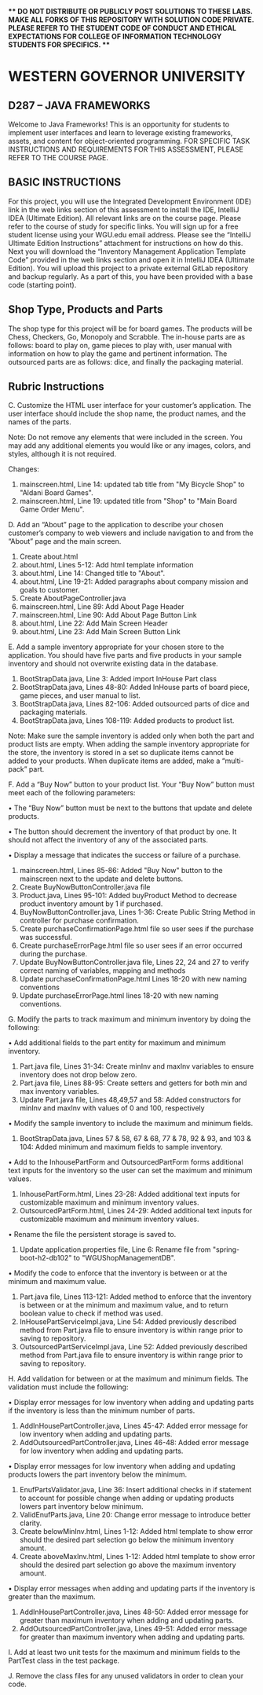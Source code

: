 <strong>** DO NOT DISTRIBUTE OR PUBLICLY POST SOLUTIONS TO THESE LABS. MAKE ALL FORKS OF THIS REPOSITORY WITH SOLUTION CODE PRIVATE. PLEASE REFER TO THE STUDENT CODE OF CONDUCT AND ETHICAL EXPECTATIONS FOR COLLEGE OF INFORMATION TECHNOLOGY STUDENTS FOR SPECIFICS. ** </strong>

# WESTERN GOVERNOR UNIVERSITY 
## D287 – JAVA FRAMEWORKS
Welcome to Java Frameworks! This is an opportunity for students to implement user interfaces and learn to leverage existing frameworks, assets, and content for object-oriented programming.
FOR SPECIFIC TASK INSTRUCTIONS AND REQUIREMENTS FOR THIS ASSESSMENT, PLEASE REFER TO THE COURSE PAGE.
## BASIC INSTRUCTIONS
For this project, you will use the Integrated Development Environment (IDE) link in the web links section of this assessment to install the IDE, IntelliJ IDEA (Ultimate Edition). All relevant links are on the course page. Please refer to the course of study for specific links. You will sign up for a free student license using your WGU.edu email address. Please see the “IntelliJ Ultimate Edition Instructions” attachment for instructions on how do this. Next you will download the “Inventory Management Application Template Code” provided in the web links section and open it in IntelliJ IDEA (Ultimate Edition). You will upload this project to a private external GitLab repository and backup regularly. As a part of this, you have been provided with a base code (starting point). 


## Shop Type, Products and Parts
The shop type for this project will be for board games. The products will be Chess, Checkers, Go, Monopoly and Scrabble. The in-house parts are as follows: board to play on, game pieces to play with, user manual with information on how to play the game and pertinent information. The outsourced parts are as follows: dice, and finally the packaging material.
## Rubric Instructions  
C.  Customize the HTML user interface for your customer’s application. The user interface should include the shop name, the product names, and the names of the parts.


Note: Do not remove any elements that were included in the screen. You may add any additional elements you would like or any images, colors, and styles, although it is not required.

Changes: 
1) mainscreen.html, Line 14: updated tab title from "My Bicycle Shop" to "Aldani Board Games".
2) mainscreen.html, Line 19: updated title from "Shop" to "Main Board Game Order Menu".

D.  Add an “About” page to the application to describe your chosen customer’s company to web viewers and include navigation to and from the “About” page and the main screen.
1) Create about.html
2) about.html, Lines 5-12: Add html template information 
3) about.html, Line 14: Changed title to "About".
4) about.html, Line 19-21: Added paragraphs about company mission and goals to customer.
5) Create AboutPageController.java
6) mainscreen.html, Line 89: Add About Page Header
7) mainscreen.html, Line 90: Add About Page Button Link
8) about.html, Line 22: Add Main Screen Header
9) about.html, Line 23: Add Main Screen Button Link

E.  Add a sample inventory appropriate for your chosen store to the application. You should have five parts and five products in your sample inventory and should not overwrite existing data in the database.
1) BootStrapData.java, Line 3: Added import InHouse Part class
2) BootStrapData.java, Lines 48-80: Added InHouse parts of board piece, game pieces, and user manual to list.
3) BootStrapData.java, Lines 82-106: Added outsourced parts of dice and packaging materials.
4) BootStrapData.java, Lines 108-119: Added products to product list.

Note: Make sure the sample inventory is added only when both the part and product lists are empty. When adding the sample inventory appropriate for the store, the inventory is stored in a set so duplicate items cannot be added to your products. When duplicate items are added, make a “multi-pack” part.


F.  Add a “Buy Now” button to your product list. Your “Buy Now” button must meet each of the following parameters:

•   The “Buy Now” button must be next to the buttons that update and delete products.

•   The button should decrement the inventory of that product by one. It should not affect the inventory of any of the associated parts.

•   Display a message that indicates the success or failure of a purchase.
1) mainscreen.html, Lines 85-86: Added "Buy Now" button to the mainscreen next to the update and delete buttons.
2) Create BuyNowButtonController.java file
3) Product.java, Lines 95-101: Added buyProduct Method to decrease product inventory amount by 1 if purchased.
4) BuyNowButtonController.java, Lines 1-36: Create Public String Method in controller for purchase confirmation.
5) Create purchaseConfirmationPage.html file so user sees if the purchase was successful.
6) Create purchaseErrorPage.html file so user sees if an error occurred during the purchase.
7) Update BuyNowButtonController.java file, Lines 22, 24 and 27 to verify correct naming of variables, mapping and methods
8) Update purchaseConfirmationPage.html Lines 18-20 with new naming conventions
9) Update purchaseErrorPage.html lines 18-20 with new naming conventions.

G. Modify the parts to track maximum and minimum inventory by doing the following:

•   Add additional fields to the part entity for maximum and minimum inventory.
1) Part.java file, Lines 31-34: Create minInv and maxInv variables to ensure inventory does not drop below zero.
2) Part.java file, Lines 88-95: Create setters and getters for both min and max inventory variables.
3) Update Part.java file, Lines 48,49,57 and 58: Added constructors for minInv and maxInv with values of 0 and 100, respectively

•   Modify the sample inventory to include the maximum and minimum fields.
1) BootStrapData.java, Lines 57 & 58, 67 & 68, 77 & 78, 92 & 93, and 103 & 104: Added minimum and maximum fields to sample inventory.

•   Add to the InhousePartForm and OutsourcedPartForm forms additional text inputs for the inventory so the user can set the maximum and minimum values.
1) InhousePartForm.html, Lines 23-28: Added additional text inputs for customizable maximum and minimum inventory values.
2) OutsourcedPartForm.html, Lines 24-29: Added additional text inputs for customizable maximum and minimum inventory values.

•   Rename the file the persistent storage is saved to.
1) Update application.properties file, Line 6: Rename file from "spring-boot-h2-db102" to "WGUShopManagementDB".

•   Modify the code to enforce that the inventory is between or at the minimum and maximum value.
1) Part.java file, Lines 113-121: Added method to enforce that the inventory is between or at the minimum and maximum value, and to return boolean value to check if method was used.
2) InHousePartServiceImpl.java, Line 54: Added previously described method from Part.java file to ensure inventory is within range prior to saving to repository.
3) OutsourcedPartServiceImpl.java, Line 52: Added previously described method from Part.java file to ensure inventory is within range prior to saving to repository.

H. Add validation for between or at the maximum and minimum fields. The validation must include the following:

•   Display error messages for low inventory when adding and updating parts if the inventory is less than the minimum number of parts.
1) AddInHousePartController.java, Lines 45-47: Added error message for low inventory when adding and updating parts.
2) AddOutsourcedPartController.java, Lines 46-48: Added error message for low inventory when adding and updating parts.

•   Display error messages for low inventory when adding and updating products lowers the part inventory below the minimum.
1) EnufPartsValidator.java, Line 36: Insert additional checks in if statement to account for possible change when adding or updating products lowers part inventory below minimum.
2) ValidEnufParts.java, Line 20: Change error message to introduce better clarity.
3) Create belowMinInv.html, Lines 1-12: Added html template to show error should the desired part selection go below the minimum inventory amount.
4) Create aboveMaxInv.html, Lines 1-12: Added html template to show error should the desired part selection go above the maximum inventory amount.

•   Display error messages when adding and updating parts if the inventory is greater than the maximum.
1) AddInHousePartController.java, Lines 48-50: Added error message for greater than maximum inventory when adding and updating parts.
2) AddOutsourcedPartController.java, Lines 49-51: Added error message for greater than maximum inventory when adding and updating parts.

I.  Add at least two unit tests for the maximum and minimum fields to the PartTest class in the test package.


J.  Remove the class files for any unused validators in order to clean your code.


